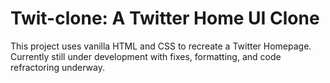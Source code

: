 # Twit-clone: A Twitter Home UI Clone

This project uses vanilla HTML and CSS to recreate a Twitter Homepage. Currently still under development with fixes, formatting, and code refractoring underway.
